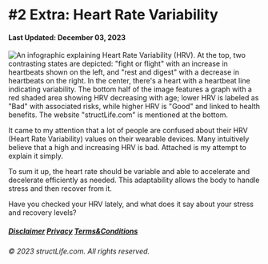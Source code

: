 #  \#2 Extra: Heart Rate Variability  

#### Last Updated: December 03, 2023

![An infographic explaining Heart Rate Variability (HRV). At the top, two contrasting states are depicted: "fight or flight" with an increase in heartbeats shown on the left, and "rest and digest" with a decrease in heartbeats on the right. In the center, there's a heart with a heartbeat line indicating variability. The bottom half of the image features a graph with a red shaded area showing HRV decreasing with age; lower HRV is labeled as "Bad" with associated risks, while higher HRV is "Good" and linked to health benefits. The website "structLife.com" is mentioned at the bottom.](../images/products/post-2023-12-03-heart-rate-variability-low-high-explained.png)

It came to my attention that a lot of people are confused about their HRV (Heart Rate Variability) values on their wearable devices. Many intuitively believe that a high and increasing HRV is bad. Attached is my attempt to explain it simply. 

To sum it up, the heart rate should be variable and able to accelerate and decelerate efficiently as needed. This adaptability allows the body to handle stress and then recover from it. 

Have you checked your HRV lately, and what does it say about your stress and recovery levels? 


##### [Disclaimer](/about-disclaimer)  [Privacy](/about-privacy-policy)  [Terms&Conditions](/about-terms-conditions)

###### © 2023 structLife.com. All rights reserved.